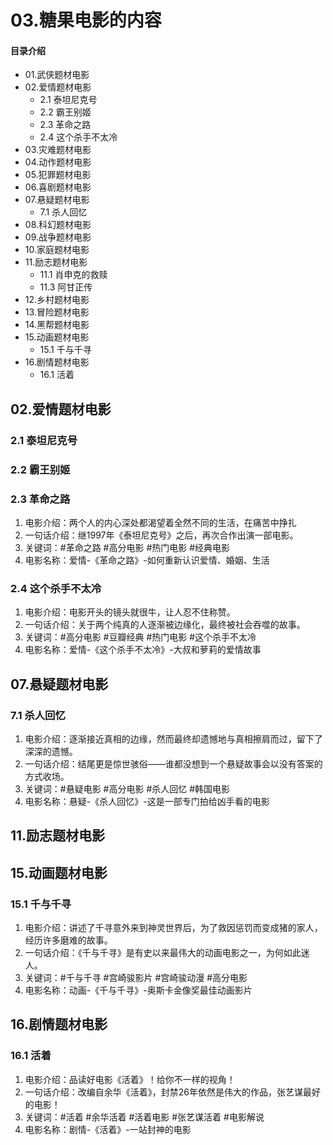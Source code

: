 # 03.糖果电影的内容
#### 目录介绍
- 01.武侠题材电影
- 02.爱情题材电影
  - 2.1 泰坦尼克号
  - 2.2 霸王别姬
  - 2.3 革命之路
  - 2.4 这个杀手不太冷
- 03.灾难题材电影
- 04.动作题材电影
- 05.犯罪题材电影
- 06.喜剧题材电影
- 07.悬疑题材电影
  - 7.1 杀人回忆
- 08.科幻题材电影
- 09.战争题材电影
- 10.家庭题材电影
- 11.励志题材电影
  - 11.1 肖申克的救赎
  - 11.3 阿甘正传
- 12.乡村题材电影
- 13.冒险题材电影
- 14.黑帮题材电影
- 15.动画题材电影
  - 15.1 千与千寻
- 16.剧情题材电影
  - 16.1 活着



## 02.爱情题材电影
### 2.1 泰坦尼克号


### 2.2 霸王别姬


### 2.3 革命之路

1. 电影介绍：两个人的内心深处都渴望着全然不同的生活，在痛苦中挣扎
2. 一句话介绍：继1997年《泰坦尼克号》之后，再次合作出演一部电影。
3. 关键词：#革命之路 #高分电影 #热门电影 #经典电影
4. 电影名称：爱情-《革命之路》-如何重新认识爱情、婚姻、生活

### 2.4 这个杀手不太冷

1. 电影介绍：电影开头的镜头就很牛，让人忍不住称赞。
2. 一句话介绍：关于两个纯真的人逐渐被边缘化，最终被社会吞噬的故事。
3. 关键词：#高分电影 #豆瓣经典 #热门电影 #这个杀手不太冷
4. 电影名称：爱情-《这个杀手不太冷》-大叔和萝莉的爱情故事

## 07.悬疑题材电影

### 7.1 杀人回忆

1. 电影介绍：逐渐接近真相的边缘，然而最终却遗憾地与真相擦肩而过，留下了深深的遗憾。
2. 一句话介绍：结尾更是惊世骇俗——谁都没想到一个悬疑故事会以没有答案的方式收场。
3. 关键词：#悬疑电影 #高分电影 #杀人回忆 #韩国电影
4. 电影名称：悬疑-《杀人回忆》-这是一部专门拍给凶手看的电影


## 11.励志题材电影

## 15.动画题材电影

### 15.1 千与千寻

1. 电影介绍：讲述了千寻意外来到神灵世界后，为了救因惩罚而变成猪的家人，经历许多磨难的故事。
2. 一句话介绍：《千与千寻》是有史以来最伟大的动画电影之一，为何如此迷人。
3. 关键词：#千与千寻 #宫崎骏影片 #宫崎骏动漫 #高分电影
4. 电影名称：动画-《千与千寻》-奥斯卡金像奖最佳动画影片


## 16.剧情题材电影

### 16.1 活着

1. 电影介绍：品读好电影《活着》！给你不一样的视角！
2. 一句话介绍：改编自余华《活着》，封禁26年依然是伟大的作品，张艺谋最好的电影！
3. 关键词：#活着 #余华活着 #活着电影 #张艺谋活着 #电影解说
4. 电影名称：剧情-《活着》-一站封神的电影



